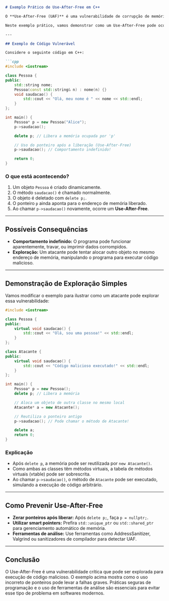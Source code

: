 ```markdown
# Exemplo Prático de Use-After-Free em C++

O **Use-After-Free (UAF)** é uma vulnerabilidade de corrupção de memória que ocorre quando um programa continua a usar um ponteiro para uma área de memória que já foi liberada (free). Esse tipo de falha pode permitir que um atacante execute código arbitrário, cause falhas no programa ou acesse informações sensíveis.

Neste exemplo prático, vamos demonstrar como um Use-After-Free pode ocorrer em C++ e como ele pode ser explorado.

---

## Exemplo de Código Vulnerável

Considere o seguinte código em C++:

```cpp
#include <iostream>

class Pessoa {
public:
    std::string nome;
    Pessoa(const std::string& n) : nome(n) {}
    void saudacao() {
        std::cout << "Olá, meu nome é " << nome << std::endl;
    }
};

int main() {
    Pessoa* p = new Pessoa("Alice");
    p->saudacao();

    delete p; // Libera a memória ocupada por 'p'

    // Uso do ponteiro após a liberação (Use-After-Free)
    p->saudacao(); // Comportamento indefinido!

    return 0;
}
```

### O que está acontecendo?

1. Um objeto `Pessoa` é criado dinamicamente.
2. O método `saudacao()` é chamado normalmente.
3. O objeto é deletado com `delete p;`.
4. O ponteiro `p` ainda aponta para o endereço de memória liberado.
5. Ao chamar `p->saudacao()` novamente, ocorre um **Use-After-Free**.

---

## Possíveis Consequências

- **Comportamento indefinido:** O programa pode funcionar aparentemente, travar, ou imprimir dados corrompidos.
- **Exploração:** Um atacante pode tentar alocar outro objeto no mesmo endereço de memória, manipulando o programa para executar código malicioso.

---

## Demonstração de Exploração Simples

Vamos modificar o exemplo para ilustrar como um atacante pode explorar essa vulnerabilidade:

```cpp
#include <iostream>

class Pessoa {
public:
    virtual void saudacao() {
        std::cout << "Olá, sou uma pessoa!" << std::endl;
    }
};

class Atacante {
public:
    virtual void saudacao() {
        std::cout << "Código malicioso executado!" << std::endl;
    }
};

int main() {
    Pessoa* p = new Pessoa();
    delete p; // Libera a memória

    // Aloca um objeto de outra classe no mesmo local
    Atacante* a = new Atacante();

    // Reutiliza o ponteiro antigo
    p->saudacao(); // Pode chamar o método de Atacante!

    delete a;
    return 0;
}
```

### Explicação

- Após `delete p`, a memória pode ser reutilizada por `new Atacante()`.
- Como ambas as classes têm métodos virtuais, a tabela de métodos virtuais (vtable) pode ser sobrescrita.
- Ao chamar `p->saudacao()`, o método de `Atacante` pode ser executado, simulando a execução de código arbitrário.

---

## Como Prevenir Use-After-Free

- **Zerar ponteiros após liberar:** Após `delete p;`, faça `p = nullptr;`.
- **Utilizar smart pointers:** Prefira `std::unique_ptr` ou `std::shared_ptr` para gerenciamento automático de memória.
- **Ferramentas de análise:** Use ferramentas como AddressSanitizer, Valgrind ou sanitizadores de compilador para detectar UAF.

---

## Conclusão

O Use-After-Free é uma vulnerabilidade crítica que pode ser explorada para execução de código malicioso. O exemplo acima mostra como o uso incorreto de ponteiros pode levar a falhas graves. Práticas seguras de programação e o uso de ferramentas de análise são essenciais para evitar esse tipo de problema em softwares modernos.
```
